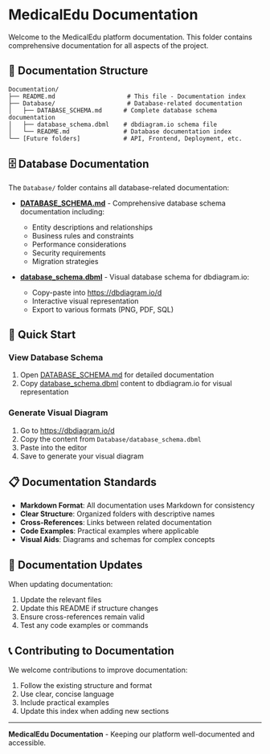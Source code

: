 # MedicalEdu Documentation

Welcome to the MedicalEdu platform documentation. This folder contains comprehensive documentation for all aspects of the project.

## 📁 Documentation Structure

```
Documentation/
├── README.md                    # This file - Documentation index
├── Database/                    # Database-related documentation
│   ├── DATABASE_SCHEMA.md      # Complete database schema documentation
│   ├── database_schema.dbml    # dbdiagram.io schema file
│   └── README.md               # Database documentation index
└── [Future folders]            # API, Frontend, Deployment, etc.
```

## 🗄️ Database Documentation

The `Database/` folder contains all database-related documentation:

- **[DATABASE_SCHEMA.md](Database/DATABASE_SCHEMA.md)** - Comprehensive database schema documentation including:
  - Entity descriptions and relationships
  - Business rules and constraints
  - Performance considerations
  - Security requirements
  - Migration strategies

- **[database_schema.dbml](Database/database_schema.dbml)** - Visual database schema for dbdiagram.io:
  - Copy-paste into https://dbdiagram.io/d
  - Interactive visual representation
  - Export to various formats (PNG, PDF, SQL)

## 🚀 Quick Start

### View Database Schema
1. Open [DATABASE_SCHEMA.md](Database/DATABASE_SCHEMA.md) for detailed documentation
2. Copy [database_schema.dbml](Database/database_schema.dbml) content to dbdiagram.io for visual representation

### Generate Visual Diagram
1. Go to https://dbdiagram.io/d
2. Copy the content from `Database/database_schema.dbml`
3. Paste into the editor
4. Save to generate your visual diagram

## 📋 Documentation Standards

- **Markdown Format**: All documentation uses Markdown for consistency
- **Clear Structure**: Organized folders with descriptive names
- **Cross-References**: Links between related documentation
- **Code Examples**: Practical examples where applicable
- **Visual Aids**: Diagrams and schemas for complex concepts

## 🔄 Documentation Updates

When updating documentation:
1. Update the relevant files
2. Update this README if structure changes
3. Ensure cross-references remain valid
4. Test any code examples or commands

## 📞 Contributing to Documentation

We welcome contributions to improve documentation:
1. Follow the existing structure and format
2. Use clear, concise language
3. Include practical examples
4. Update this index when adding new sections

---

**MedicalEdu Documentation** - Keeping our platform well-documented and accessible. 